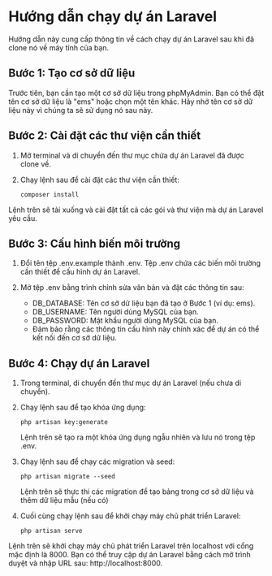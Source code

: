 # Hướng dẫn chạy dự án Laravel

Hướng dẫn này cung cấp thông tin về cách chạy dự án Laravel sau khi đã clone nó về máy tính của bạn.

## Bước 1: Tạo cơ sở dữ liệu

Trước tiên, bạn cần tạo một cơ sở dữ liệu trong phpMyAdmin. Bạn có thể đặt tên cơ sở dữ liệu là "ems" hoặc chọn một tên khác. Hãy nhớ tên cơ sở dữ liệu này vì chúng ta sẽ sử dụng nó sau này.

## Bước 2: Cài đặt các thư viện cần thiết

1. Mở terminal và di chuyển đến thư mục chứa dự án Laravel đã được clone về.
2. Chạy lệnh sau để cài đặt các thư viện cần thiết:

   ```shell
   composer install
Lệnh trên sẽ tải xuống và cài đặt tất cả các gói và thư viện mà dự án Laravel yêu cầu.

## Bước 3: Cấu hình biến môi trường

1. Đổi tên tệp .env.example thành .env. Tệp .env chứa các biến môi trường cần thiết để cấu hình dự án Laravel.

2. Mở tệp .env bằng trình chỉnh sửa văn bản và đặt các thông tin sau:

   * DB_DATABASE: Tên cơ sở dữ liệu bạn đã tạo ở Bước 1 (ví dụ: ems).
   * DB_USERNAME: Tên người dùng MySQL của bạn.
   * DB_PASSWORD: Mật khẩu người dùng MySQL của bạn.
   * Đảm bảo rằng các thông tin cấu hình này chính xác để dự án có thể kết nối đến cơ sở dữ liệu.
## Bước 4:  Chạy dự án Laravel
1. Trong terminal, di chuyển đến thư mục dự án Laravel (nếu chưa di chuyển).

2. Chạy lệnh sau để tạo khóa ứng dụng:

    ```shell
    php artisan key:generate
    ```
    Lệnh trên sẽ tạo ra một khóa ứng dụng ngẫu nhiên và lưu nó trong tệp .env.
3. Chạy lệnh sau để chạy các migration và seed:
    ```shell
   php artisan migrate --seed
   ```
    Lệnh trên sẽ thực thi các migration để tạo bảng trong cơ sở dữ liệu và thêm dữ liệu mẫu (nếu có)
4. Cuối cùng chạy lệnh sau để khởi chạy máy chủ phát triển Laravel:
    ```shell
    php artisan serve
Lệnh trên sẽ khởi chạy máy chủ phát triển Laravel trên localhost với cổng mặc định là 8000. Bạn có thể truy cập dự án Laravel bằng cách mở trình duyệt và nhập URL sau: http://localhost:8000.
